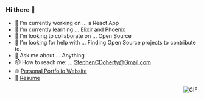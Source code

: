### Hi there 👋                                                                                                   

- 🔭  I’m currently working on ... a React App  
- 🌱  I’m currently learning ... Elixir and Phoenix
- 👯  I’m looking to collaborate on ... Open Source
- 🤔  I’m looking for help with ... Finding Open Source projects to contribute to.
- 💬  Ask me about ... Anything
- 📫  How to reach me: ... StephenCDoherty@Gmail.com
- 🌐  [Personal Portfolio Website](https://www.stephencdoherty.com/)
- 📑  [Resume](https://gist.github.com/SCD346/3ba1c95f6081bf4de464340bd360729b)


<img align="right" alt="GIF" src="https://miro.medium.com/max/700/0*C-cPP9D2MIyeexAT.gif" />


